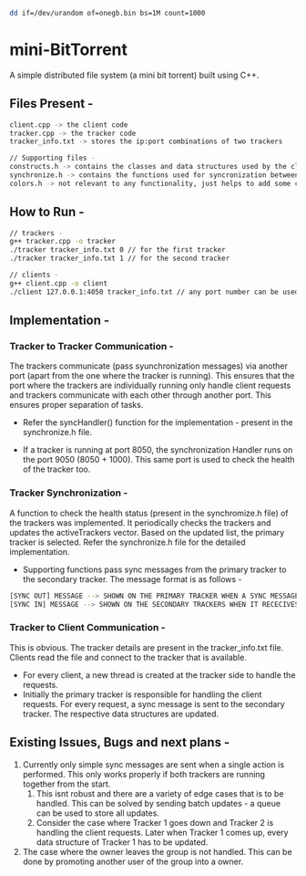 ```bash
dd if=/dev/urandom of=onegb.bin bs=1M count=1000
```


# mini-BitTorrent
A simple distributed file system (a mini bit torrent) built using C++.

## Files Present -

```bash
client.cpp -> the client code
tracker.cpp -> the tracker code
tracker_info.txt -> stores the ip:port combinations of two trackers

// Supporting files -
constructs.h -> contains the classes and data structures used by the client and tracker
synchronize.h -> contains the functions used for syncronization between trackers
colors.h -> not relevant to any functionality, just helps to add some colors to the boring texts
```

## How to Run -

```bash
// trackers -
g++ tracker.cpp -o tracker
./tracker tracker_info.txt 0 // for the first tracker
./tracker tracker_info.txt 1 // for the second tracker

// clients -
g++ client.cpp -o client
./client 127.0.0.1:4050 tracker_info.txt // any port number can be used
```

## Implementation - 

### Tracker to Tracker Communication -
The trackers communicate (pass syunchronization messages) via another port (apart from the one where the tracker is running). This ensures that the port where the trackers are individually running only handle client requests and trackers communicate with each other through another port.
This ensures proper separation of tasks.

- Refer the syncHandler() function for the implementation - present in the synchronize.h file.

- If a tracker is running at port 8050, the synchronization Handler runs on the port 9050 (8050 + 1000). This same port is used to check the health of the tracker too.

### Tracker Synchronization -
A function to check the health status (present in the synchromize.h file) of the trackers was implemented. It periodically checks the trackers and updates the activeTrackers vector. Based on the updated list, the primary tracker is selected. Refer the synchronize.h file for the detailed implementation.

- Supporting functions pass sync messages from the primary tracker to the secondary tracker. The message format is as follows - 
```bash
[SYNC OUT] MESSAGE --> SHOWN ON THE PRIMARY TRACKER WHEN A SYNC MESSAGE IS SENT
[SYNC IN] MESSAGE --> SHOWN ON THE SECONDARY TRACKERS WHEN IT RECECIVES THE SYNC MESSAGE
```

### Tracker to Client Communication -
This is obvious. The tracker details are present in the tracker_info.txt file. Clients read the file and connect to the tracker that is available.
- For every client, a new thread is created at the tracker side to handle the requests.
- Initially the primary tracker is responsible for handling the client requests. For every request, a sync message is sent to the secondary tracker. The respective data structures are updated.


## Existing Issues, Bugs and next plans -

1. Currently only simple sync messages are sent when a single action is performed. This only works properly if both trackers are running together from the start. 
   1. This isnt robust and there are a variety of edge cases that is to be handled. This can be solved by sending batch updates - a queue can be used to store all updates. 
   2. Consider the case where Tracker 1 goes down and Tracker 2 is handling the client requests. Later when Tracker 1 comes up, every data structure of Tracker 1 has to be updated.
2. The case where the owner leaves the group is not handled. This can be done by promoting another user of the group into a owner.
